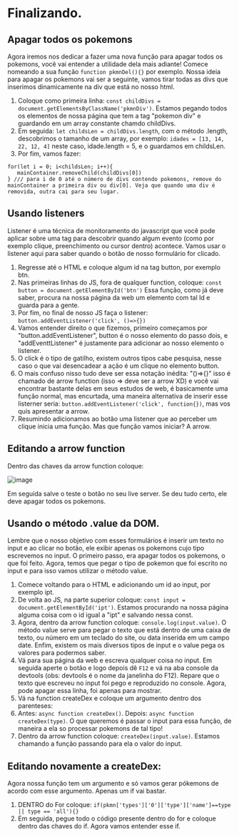 # Finalizando.

## Apagar todos os pokemons

Agora iremos nos dedicar a fazer uma nova função para apagar todos os pokemons, você vai entender a utilidade dela mais adiante! Comece nomeando a sua função `function pkmnDel(){}` por exemplo. Nossa ideia para apagar os pokemons vai ser a seguinte, vamos tirar todas as divs que inserimos dinamicamente na div que está no nosso html.

1. Coloque como primeira linha: `const childDivs = document.getElementsByClassName('pkmnDiv')`. Estamos pegando todos os elementos de nossa página que tem a tag "pokemon div" e guardando em um array constante chamdo childDivs.
2. Em seguida: `let childsLen = childDivs.length`, com o método .length, descobrimos o tamanho de um array, por exemplo: `idades = [13, 14, 22, 12, 4]` neste caso, idade.length = 5, e o guardamos em childsLen.
3. Por fim, vamos fazer:

```    
for(let i = 0; i<childsLen; i++){
   mainContainer.removeChild(childDivs[0])
} /// para i de 0 até o número de divs contendo pokemons, remove do mainContainer a primeira div ou div[0]. Veja que quando uma div é removida, outra cai para seu lugar.
 ```

## Usando listeners

Listener é uma técnica de monitoramento do javascript que você pode aplicar sobre uma tag para descobrir quando algum evento (como por exemplo clique, preenchimento ou cursor dentro) acontece. Vamos usar o listener aqui para saber quando o botão de nosso formulário for clicado.
1. Regresse até o HTML e coloque algum id na tag button, por exemplo btn.
2. Nas primeiras linhas do JS, fora de qualquer function, coloque: `const button = document.getElementById('btn')` Essa função, como já deve saber, procura na nossa página da web um elemento com tal Id e guarda para a gente.
3. Por fim, no final de nosso JS faça o listener: `button.addEventListener('click', ()=>{})`
4. Vamos entender direito o que fizemos, primeiro começamos por "button.addEventListener", button é o nosso elemento do passo dois, e "addEventtListener" é justamente para adicionar ao nosso elemento o listener.
5. O click é o tipo de gatilho, existem outros tipos cabe pesquisa, nesse caso o que vai desencadear a ação é um clique no elemento button.
6. O mais confuso nisso tudo deve ser essa notação inédita: "()=>{}" isso é chamado de arrow function (isso => deve ser a arrow XD) e você vai encontrar bastante delas em seus estudos de web, é basicamente uma função normal, mas encurtada, uma maneira alternativa de inserir esse listerner seria: `button.addEventListener('click', function{})`, mas vos quis apresentar a arrow.
7. Resumindo adicionamos ao botão uma listener que ao perceber um clique inicia uma função. Mas que função vamos iniciar? A arrow.

## Editando a arrow function

Dentro das chaves da arrow function coloque:

![image](https://user-images.githubusercontent.com/39773960/218912055-9ae0bcbc-892c-44ef-a3c3-b49d2d0f0753.png)

Em seguida salve o teste o botão no seu live server. Se deu tudo certo, ele deve apagar todos os pokemons.

## Usando o método .value da DOM.

Lembre que o nosso objetivo com esses formulários é inserir um texto no input e ao clicar no botão, ele exibir apenas os pokemons cujo tipo escrevemos no input. O primeiro passo, era apagar todos os pokemons, o que foi feito. Agora, temos que pegar o tipo de pokemon que foi escrito no input e para isso vamos utilizar o método value.
1. Comece voltando para o HTML e adicionando um id ao input, por exemplo ipt.
2. De volta ao JS, na parte superior coloque: `const input = document.getElementById('ipt')`. Estamos procurando na nossa página alguma coisa com o id igual a "ipt" e salvando nessa const.
3. Agora, dentro da arrow function coloque: `console.log(input.value)`. O método value serve para pegar o texto que está dentro de uma caixa de texto, ou número em um teclado do site, ou data inserida em um campo date. Enfim, existem os mais diversos tipos de input e o value pega os valores para podermos saber.
4. Vá para sua página da web e escreva qualquer coisa no input. Em seguida aperte o botão e logo depois dê `F12` e vá na aba console da devtools (obs: devtools é o nome da janelinha do F12). Repare que o texto que escreveu no input foi pego e reproduzido no console. Agora, pode apagar essa linha, foi apenas para mostrar.
5. Vá na function createDex e coloque um argumento dentro dos parenteses:
6. Antes: `async function createDex()`. Depois: `async function createDex(type)`. O que queremos é passar o input para essa função, de maneira a ela so processar pokemons de tal tipo!
7. Dentro da arrow function coloque: `createDex(input.value)`. Estamos chamando a função passando para ela o valor do input.

## Editando novamente a createDex:

Agora nossa função tem um argumento e só vamos gerar pókemons de acordo com esse argumento. Apenas um if vai bastar.
1. DENTRO do For coloque: `if(pkmn['types']['0']['type']['name']==type || type == 'all'){}`
2. Em seguida, pegue todo o código presente dentro do for e coloque dentro das chaves do if. Agora vamos entender esse if.

